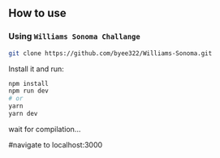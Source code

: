 ## How to use

### Using `Williams Sonoma Challange`

```bash
git clone https://github.com/byee322/Williams-Sonoma.git
```

Install it and run:

```bash
npm install
npm run dev
# or
yarn
yarn dev
```

wait for compilation... 

#navigate to localhost:3000

